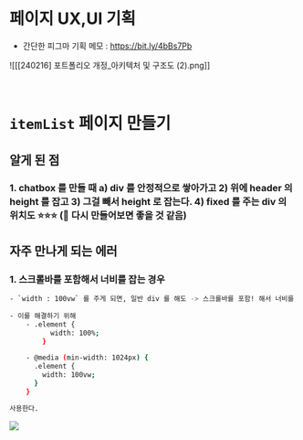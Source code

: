 
# 페이지 UX,UI 기획 
- 간단한 피그마 기획 메모 : https://bit.ly/4bBs7Pb

![[[240216] 포트폴리오 개정_아키텍처 및 구조도 (2).png]]

<br>

# `itemList` 페이지 만들기 


## 알게 된 점 
### 1. chatbox 를 만들 때 a) div 를 안정적으로 쌓아가고 2) 위에 header 의 height 를 잡고 3) 그걸 빼서 height 로 잡는다. 4) fixed 를 주는 div 의 위치도 ⭐⭐⭐ (📛 다시 만들어보면 좋을 것 같음)






## 자주 만나게 되는 에러 

### 1. 스크롤바를 포함해서 너비를 잡는 경우 
``` bash 
- `width : 100vw` 를 주게 되면, 일반 div 를 해도 -> 스크롤바를 포함! 해서 너비를 잡게 된다 
 
- 이를 해결하기 위해 
	- .element {
		  width: 100%;
		}

	- @media (min-width: 1024px) {
	  .element {
	    width: 100vw;
	  }
	}

사용한다. 

```


![](https://i.imgur.com/nOjaPJx.png)





